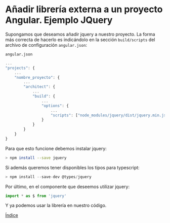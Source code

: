 # Añadir librería externa a un proyecto Angular. Ejemplo JQuery

Supongamos que deseamos añadir jquery a nuestro proyecto. La forma más correcta
de hacerlo es indicándolo en la sección `build/scripts` del archivo de 
configuración `angular.json`:

`angular.json`
```javascript
...
"projects": {
    ...
    "nombre_proyecto": {
        ...
        "architect": {
            ...
            "build": {
                ...
                "options": {
                    ...
                    "scripts": ["node_modules/jquery/dist/jquery.min.js"]
                }
            }
        }
    }
}
```

Para que esto funcione debemos instalar jquery:

```bash
> npm install --save jquery
```

Si además queremos tener disponibles los tipos para typescript:

```javascript
> npm install --save-dev @types/jquery
```

Por último, en el componente que deseemos utilizar jquery:

```javascript
import * as $ from 'jquery'
```

Y ya podemos usar la librería en nuestro código.

[Índice](index.md)
